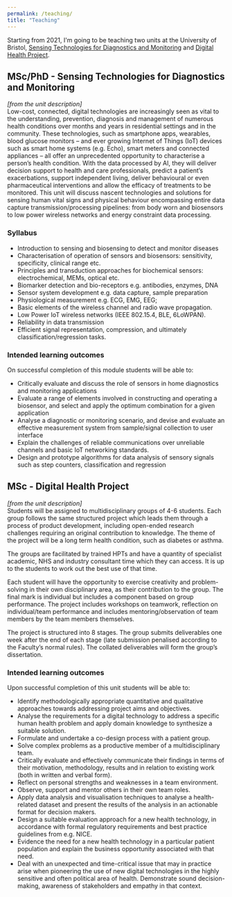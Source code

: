 ```yaml
---
permalink: /teaching/
title: "Teaching"
---
```


Starting from 2021, I'm going to be teaching two units at the University of Bristol, [Sensing Technologies for Diagnostics and Monitoring](https://www.bris.ac.uk/unit-programme-catalogue/UnitDetails.jsa;jsessionid=198A2B237D27F4E5428593468E45ED0C?ayrCode=20%2F21&unitCode=EENGM0031) and [Digital Health Project](https://www.bris.ac.uk/unit-programme-catalogue/UnitDetails.jsa?ayrCode=21%2F22&unitCode=EENGM0035).

## MSc/PhD - Sensing Technologies for Diagnostics and Monitoring
_\[from the unit description\]_<br/>
Low-cost, connected, digital technologies are increasingly seen as vital to the understanding, prevention, diagnosis and management of numerous health conditions over months and years in residential settings and in the community. These technologies, such as smartphone apps, wearables, blood glucose monitors – and ever growing Internet of Things (IoT) devices such as smart home systems (e.g. Echo), smart meters and connected appliances – all offer an unprecedented opportunity to characterise a person’s health condition. With the data processed by AI, they will deliver decision support to health and care professionals, predict a patient’s exacerbations, support independent living, deliver behavioural or even pharmaceutical interventions and allow the efficacy of treatments to be monitored. This unit will discuss nascent technologies and solutions for sensing human vital signs and physical behaviour encompassing entire data capture transmission/processing pipelines: from body worn and biosensors to low power wireless networks and energy constraint data processing.

### Syllabus
* Introduction to sensing and biosensing to detect and monitor diseases
* Characterisation of operation of sensors and biosensors: sensitivity, specificity, clinical range etc.
* Principles and transduction approaches for biochemical sensors: electrochemical, MEMs, optical etc.
* Biomarker detection and bio-receptors e.g. antibodies, enzymes, DNA
* Sensor system development e.g. data capture, sample preparation
* Physiological measurement e.g. ECG, EMG, EEG;
* Basic elements of the wireless channel and radio wave propagation.
* Low Power IoT wireless networks (IEEE 802.15.4, BLE, 6LoWPAN).
* Reliability in data transmission
* Efficient signal representation, compression, and ultimately classification/regression tasks.

### Intended learning outcomes
On successful completion of this module students will be able to:
* Critically evaluate and discuss the role of sensors in home diagnostics and monitoring applications
* Evaluate a range of elements involved in constructing and operating a biosensor, and select and apply the optimum combination for a given application
* Analyse a diagnostic or monitoring scenario, and devise and evaluate an effective measurement system from sample/signal collection to user interface
* Explain the challenges of reliable communications over unreliable channels and basic IoT networking standards.
* Design and prototype algorithms for data analysis of sensory signals such as step counters, classification and regression



## MSc - Digital Health Project
_\[from the unit description\]_<br/>
Students will be assigned to multidisciplinary groups of 4-6 students. Each group follows the same structured project which leads them through a process of product development, including open-ended research challenges requiring an original contribution to knowledge. The theme of the project will be a long term health condition, such as diabetes or asthma.

The groups are facilitated by trained HPTs and have a quantity of specialist academic, NHS and industry consultant time which they can access. It is up to the students to work out the best use of that time.

Each student will have the opportunity to exercise creativity and problem-solving in their own disciplinary area, as their contribution to the group. The final mark is individual but includes a component based on group performance. The project includes workshops on teamwork, reflection on individual/team performance and includes mentoring/observation of team members by the team members themselves.

The project is structured into 8 stages. The group submits deliverables one week after the end of each stage (late submission penalised according to the Faculty’s normal rules). The collated deliverables will form the group’s dissertation.

### Intended learning outcomes
Upon successful completion of this unit students will be able to:
* Identify methodologically appropriate quantitative and qualitative approaches towards addressing project aims and objectives.
* Analyse the requirements for a digital technology to address a specific human health problem and apply domain knowledge to synthesize a suitable solution.
* Formulate and undertake a co-design process with a patient group.
* Solve complex problems as a productive member of a multidisciplinary team.
* Critically evaluate and effectively communicate their findings in terms of their motivation, methodology, results and in relation to existing work (both in written and verbal form).
* Reflect on personal strengths and weaknesses in a team environment.
* Observe, support and mentor others in their own team roles.
* Apply data analysis and visualisation techniques to analyse a health-related dataset and present the results of the analysis in an actionable format for decision makers.
* Design a suitable evaluation approach for a new health technology, in accordance with formal regulatory requirements and best practice guidelines from e.g. NICE.
* Evidence the need for a new health technology in a particular patient population and explain the business opportunity associated with that need.
* Deal with an unexpected and time-critical issue that may in practice arise when pioneering the use of new digital technologies in the highly sensitive and often political area of health. Demonstrate sound decision-making, awareness of stakeholders and empathy in that context.
